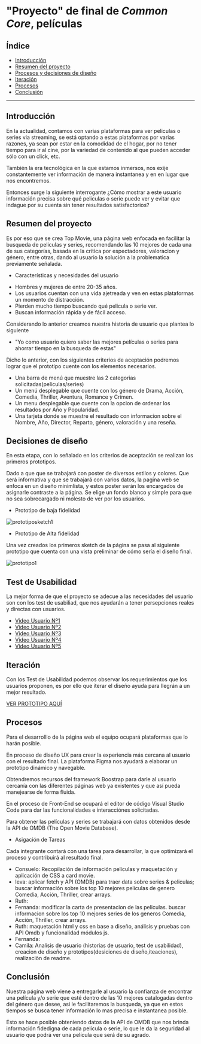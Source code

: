 # "Proyecto" de final de _Common Core_, películas

 ## Índice

* [Introducción](#Introducción)
* [Resumen del proyecto](#resumen-del-proyecto)
* [Procesos y decisiones de diseño](#Procesos-y-decisiones-de-diseño)
* [Iteración](#Iteración)
* [Procesos](#Procesos)
* [Conclusión](#Conclusión)

 ***

 ## **Introducción**

En la actualidad, contamos con varias plataformas para ver peliculas o series via streaming, se está optando a estas plataformas por varias razones, ya sean por estar en la comodidad de el hogar, por no tener tiempo para ir al cine, por la variedad de contenido al que pueden acceder sólo con un click, etc.

También la era tecnológica en la que estamos inmersos, nos exije constantemente ver información de manera instantanea y en en lugar que nos encontremos.

Entonces surge la siguiente interrogante ¿Cómo mostrar a este usuario información precisa sobre qué peliculas o serie puede ver y evitar que indague por su cuenta sin tener resultados satisfactorios?


 ## **Resumen del proyecto**

Es por eso que se crea Top Movie, una página web enfocada en facilitar la busqueda de peliculas y series, recomendando las 10 mejores de cada una de sus categorías, basada en la crítica por espectadores, valoracion y género, entre otras, dando al usuario la solución a la problematica previamente señalada.

 * Características y necesidades del usuario

- Hombres y mujeres de entre 20-35 años.
- Los usuarios cuentan con una vida ajetreada y ven en estas plataformas un momento de distracción.
- Pierden mucho tiempo buscando qué pelicula o serie ver.
- Buscan información rápida y de fácil acceso.

Considerando lo anterior creamos nuestra historia de usuario que plantea lo siguiente

* "Yo como usuario quiero saber las mejores películas o series para ahorrar tiempo en la busqueda de estas"

Dicho lo anterior, con los siguientes criterios de aceptación podremos lograr que el prototipo cuente con los elementos necesarios.

- Una barra de menú que muestre las 2 categorias solicitadas(películas/series)
- Un menú desplegable que cuente con los género de Drama, Acción, Comedia, Thriller, Aventura, Romance y Crímen.
- Un menu desplegable que cuente con la opcion de ordenar los resultados por Año y Popularidad.
- Una tarjeta donde se muestre el resultado con informacion sobre el Nombre, Año, Director, Reparto, género, valoración y una reseña.

 ## **Decisiones de diseño**

En esta etapa, con lo señalado en los criterios de aceptación se realizan los primeros prototipos.

Dado a que que se trabajará con poster de diversos estilos y colores. Que será informativa y que se trabajará con varios datos, la pagina web se enfoca en un diseño minimlista, y estos poster serán los encargados de asignarle contraste a la página. Se elige un fondo blanco y simple para que no sea sobrecargado ni molesto de ver por los usuarios.


* Prototipo de baja fidelidad


![prototiposketch1]()



* Prototipo de Alta fidelidad

Una vez creados los primeros sketch de la página se pasa al siguiente prototipo que cuenta con una vista preliminar de cómo sería el diseño final.

![prototipo1](https://github.com/RuthMaureira/SCL012-proyecto-peliculas/blob/master/img/mapanavegaci%C3%B3n.png)


## **Test de Usabilidad**

La mejor forma de que el proyecto se adecue a las necesidades del usuario son con los test de usabiliad, que nos ayudarán a tener persepciones reales y directas con usuarios.

- [Video Usuario Nº1](https://www.loom.com/share/4e4be3e85e8f480b9d353a48408f7391)
- [Video Usuario Nº2](https://www.loom.com/share/3a07912e9cdc4aae8b1e9110db5bbd87)
- [Video Usuario Nº3](https://www.loom.com/share/1b99a2bc187c4a61af93345080cd5041)
- [Video Usuario Nº4](https://www.loom.com/share/8ee21af4a0984070a164bf9347973238)
- [Video Usuario Nº5](https://www.loom.com/share/fe46ddfb64094980bd70ef39075d9bb7)

## **Iteración**

Con los Test de Usabilidad podemos observar los requerimientos que los usuarios proponen, es por ello que iterar el diseño ayuda para llegrán a un mejor resultado.

[VER PROTOTIPO AQUÍ](https://www.figma.com/proto/RsqdGYbIbBUDNnqmBsRIkV/Api?node-id=127%3A0&scaling=scale-down)

## **Procesos**

Para el desarrolllo de la página web el equipo ocupará plataformas que lo harán posible.

En proceso de diseño UX para crear la experiencia más cercana al usuario con el resultado final. La plataforma Figma nos ayudará a elaborar un prototipo dinámico y navegable.

Obtendremos recursos del framework Boostrap para darle al usuario cercanía con las diferentes páginas web ya existentes y que así pueda manejearse de forma fluida.

En el proceso de Front-End se ocupará el editor de código Visual Studio Code para dar las funcionalidades e interacciónes solicitadas.

Para obtener las películas y series se trabajará con datos obtenidos desde la API de OMDB (The Open Movie Database).

* Asigación de Tareas

Cada integrante contará con una tarea para desarrollar, la que optimizará el proceso y contribuirá al resultado final.

- Consuelo: Recopilación de información películas y maquetación y aplicación de CSS a card movie.
- Ieva: aplicar fetch y API (OMDB) para traer data sobre series & peliculas; buscar información sobre los top 10 mejores peliculas de genero Comedia, Acción, Thriller, crear arrays.
- Ruth: 
- Fernanda: modificar la carta de presentacion de las peliculas. buscar informacion sobre los top 10 mejores series de los generos Comedia, Acción, Thriller, crear arrays.
- Ruth: maquetación html y css en base a diseño, análisis y pruebas con API Omdb y funcionalidad módulos js.
- Fernanda:
- Camila: Analisis de usuario (historias de usuario, test de usabilidad), creacion de diseño y prototipos(desiciones de diseño,iteaciones), realizaciòn de readme.

 ## **Conclusión**

Nuestra página web viene a entregarle al usuario la confianza de encontrar una película y/o serie que esté dentro de las 10 mejores catalogadas dentro del género que desee, asi le facilitaremos la busqueda, ya que en estos tiempos se busca tener información lo mas precisa e instantanea posible.

Esto se hace posible obteniendo datos de la API de OMDB que nos brinda información fidedigna de cada película o serie, lo que le da la seguridad al usuario que podrá ver una película que será de su agrado.
